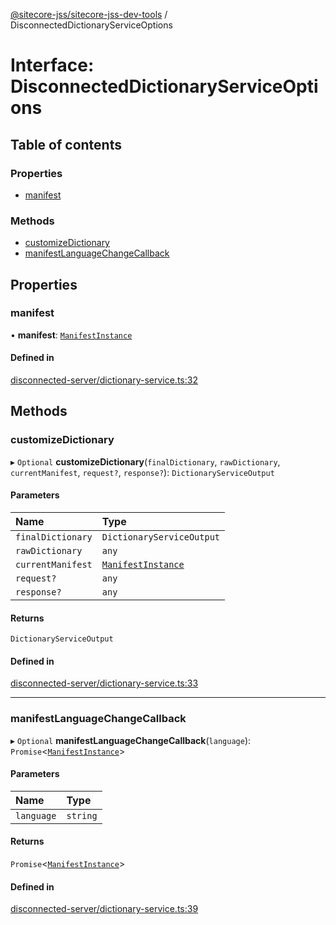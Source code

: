 [@sitecore-jss/sitecore-jss-dev-tools](../README.md) / DisconnectedDictionaryServiceOptions

# Interface: DisconnectedDictionaryServiceOptions

## Table of contents

### Properties

- [manifest](DisconnectedDictionaryServiceOptions.md#manifest)

### Methods

- [customizeDictionary](DisconnectedDictionaryServiceOptions.md#customizedictionary)
- [manifestLanguageChangeCallback](DisconnectedDictionaryServiceOptions.md#manifestlanguagechangecallback)

## Properties

### manifest

• **manifest**: [`ManifestInstance`](ManifestInstance.md)

#### Defined in

[disconnected-server/dictionary-service.ts:32](https://github.com/Sitecore/jss/blob/695577da/packages/sitecore-jss-dev-tools/src/disconnected-server/dictionary-service.ts#L32)

## Methods

### customizeDictionary

▸ `Optional` **customizeDictionary**(`finalDictionary`, `rawDictionary`, `currentManifest`, `request?`, `response?`): `DictionaryServiceOutput`

#### Parameters

| Name | Type |
| :------ | :------ |
| `finalDictionary` | `DictionaryServiceOutput` |
| `rawDictionary` | `any` |
| `currentManifest` | [`ManifestInstance`](ManifestInstance.md) |
| `request?` | `any` |
| `response?` | `any` |

#### Returns

`DictionaryServiceOutput`

#### Defined in

[disconnected-server/dictionary-service.ts:33](https://github.com/Sitecore/jss/blob/695577da/packages/sitecore-jss-dev-tools/src/disconnected-server/dictionary-service.ts#L33)

___

### manifestLanguageChangeCallback

▸ `Optional` **manifestLanguageChangeCallback**(`language`): `Promise`<[`ManifestInstance`](ManifestInstance.md)\>

#### Parameters

| Name | Type |
| :------ | :------ |
| `language` | `string` |

#### Returns

`Promise`<[`ManifestInstance`](ManifestInstance.md)\>

#### Defined in

[disconnected-server/dictionary-service.ts:39](https://github.com/Sitecore/jss/blob/695577da/packages/sitecore-jss-dev-tools/src/disconnected-server/dictionary-service.ts#L39)
